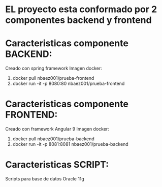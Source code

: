 # EL proyecto esta conformado por 2 componentes backend y frontend
# Caracteristicas componente BACKEND:
Creado con spring framework
Imagen docker:
1) docker pull nbaez001/prueba-frontend
2) docker run -it -p 8080:80 nbaez001/prueba-frontend

# Caracteristicas componente FRONTEND:
Creado con framework Angular 9
Imagen docker:
1) docker pull nbaez001/prueba-backend
2) docker run -it -p 8081:8081 nbaez001/prueba-backend

# Caracteristicas SCRIPT:
Scripts para base de datos Oracle 11g